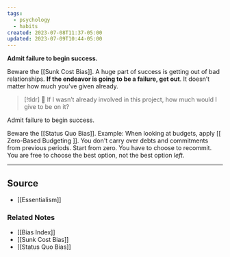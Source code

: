 ```yaml
---
tags:
  - psychology
  - habits
created: 2023-07-08T11:37-05:00
updated: 2023-07-09T10:44-05:00
---
```

**Admit failure to begin success.**

Beware the [[Sunk Cost Bias]]. A huge part of success is getting out of bad relationships. **If the endeavor is going to be a failure, get out**. It doesn’t matter how much you’ve given already. 

> [!tldr] 🔑 If I wasn’t already involved in this project, how much would I give to be on it?

Admit failure to begin success.

Beware the [[Status Quo Bias]]. Example: When looking at budgets, apply [[  Zero-Based Budgeting  ]]. You don't carry over debts and commitments from previous periods. Start from zero. You have to choose to recommit. You are free to choose the best option, not the best option *left*.

---

## Source
- [[Essentialism]]

### Related Notes
- [[Bias Index]]
- [[Sunk Cost Bias]] 
- [[Status Quo Bias]]